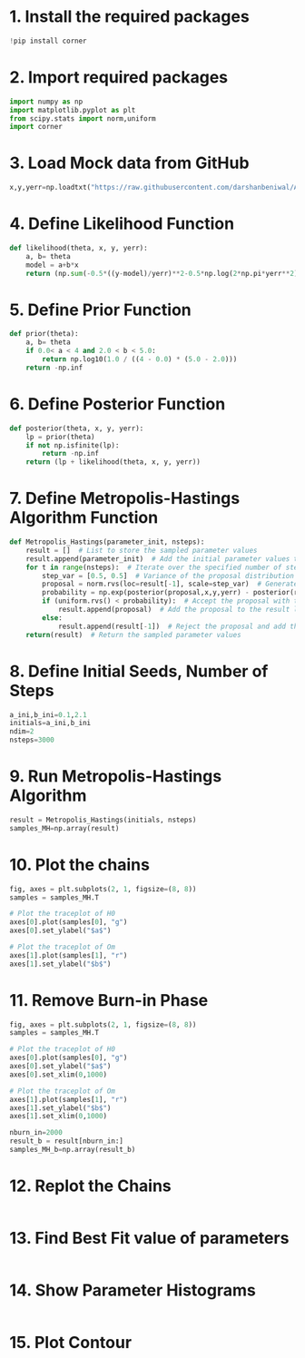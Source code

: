 # 1. Install the required packages

```python
!pip install corner
```
# 2. Import required packages

```python
import numpy as np
import matplotlib.pyplot as plt
from scipy.stats import norm,uniform
import corner
```
# 3. Load Mock data from GitHub

```python
x,y,yerr=np.loadtxt("https://raw.githubusercontent.com/darshanbeniwal/Astrophy_Py_STACUP_BDU_CUTN_IUCAA_2023/main/Text_files_Datasets/mock_data_1.txt",unpack=True)
```
# 4. Define Likelihood Function

```python
def likelihood(theta, x, y, yerr):
    a, b= theta
    model = a+b*x
    return (np.sum(-0.5*((y-model)/yerr)**2-0.5*np.log(2*np.pi*yerr**2)))
```
# 5. Define Prior Function

```python
def prior(theta):
    a, b= theta
    if 0.0< a < 4 and 2.0 < b < 5.0:
        return np.log10(1.0 / ((4 - 0.0) * (5.0 - 2.0)))
    return -np.inf
```
# 6. Define Posterior Function

```python
def posterior(theta, x, y, yerr):
    lp = prior(theta)
    if not np.isfinite(lp):
        return -np.inf
    return (lp + likelihood(theta, x, y, yerr))
```
# 7. Define Metropolis-Hastings Algorithm Function

```python
def Metropolis_Hastings(parameter_init, nsteps):
    result = []  # List to store the sampled parameter values
    result.append(parameter_init)  # Add the initial parameter values to the result list
    for t in range(nsteps):  # Iterate over the specified number of steps
        step_var = [0.5, 0.5]  # Variance of the proposal distribution for each parameter
        proposal = norm.rvs(loc=result[-1], scale=step_var)  # Generate a proposal parameter value from a normal distribution
        probability = np.exp(posterior(proposal,x,y,yerr) - posterior(result[-1],x,y,yerr))  # Calculate the acceptance probability
        if (uniform.rvs() < probability):  # Accept the proposal with the acceptance probability
            result.append(proposal)  # Add the proposal to the result list
        else:
            result.append(result[-1])  # Reject the proposal and add the previous parameter value to the result list
    return(result)  # Return the sampled parameter values
```
# 8. Define Initial Seeds, Number of Steps

```python
a_ini,b_ini=0.1,2.1
initials=a_ini,b_ini
ndim=2
nsteps=3000
```
# 9. Run Metropolis-Hastings Algorithm

```python
result = Metropolis_Hastings(initials, nsteps)
samples_MH=np.array(result)
```
# 10. Plot the chains

```python
fig, axes = plt.subplots(2, 1, figsize=(8, 8))
samples = samples_MH.T

# Plot the traceplot of H0
axes[0].plot(samples[0], "g")
axes[0].set_ylabel("$a$")

# Plot the traceplot of Om
axes[1].plot(samples[1], "r")
axes[1].set_ylabel("$b$")
```
# 11. Remove Burn-in Phase

```python
fig, axes = plt.subplots(2, 1, figsize=(8, 8))
samples = samples_MH.T

# Plot the traceplot of H0
axes[0].plot(samples[0], "g")
axes[0].set_ylabel("$a$")
axes[0].set_xlim(0,1000)

# Plot the traceplot of Om
axes[1].plot(samples[1], "r")
axes[1].set_ylabel("$b$")
axes[1].set_xlim(0,1000)

```

```python
nburn_in=2000
result_b = result[nburn_in:]
samples_MH_b=np.array(result_b)
```
# 12. Replot the Chains

```python

```
# 13. Find Best Fit value of parameters

```python

```
# 14. Show Parameter Histograms

```python

```
# 15. Plot Contour

```python

```
